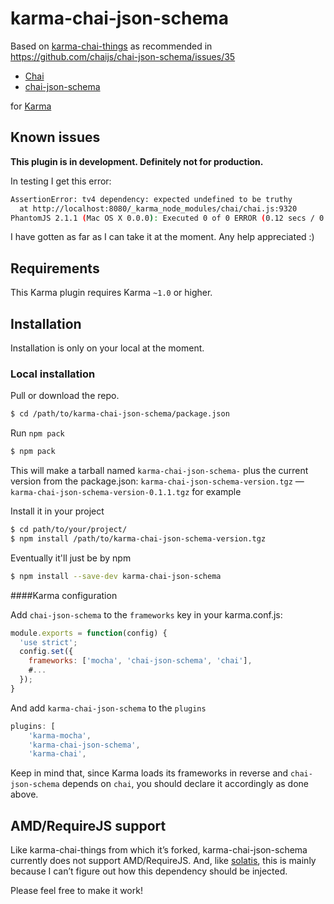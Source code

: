 karma-chai-json-schema
================

Based on [karma-chai-things](https://github.com/solatis/karma-chai-things)
as recommended in https://github.com/chaijs/chai-json-schema/issues/35

  * [Chai](http://chaijs.com)
  * [chai-json-schema](http://chaijs.com/plugins/chai-json-schema)

for [Karma](http://karma-runner.github.io)

Known issues
------------

**This plugin is in development. Definitely not for production.**

In testing I get this error:

```sh
AssertionError: tv4 dependency: expected undefined to be truthy
  at http://localhost:8080/_karma_node_modules/chai/chai.js:9320
PhantomJS 2.1.1 (Mac OS X 0.0.0): Executed 0 of 0 ERROR (0.12 secs / 0 secs)
```

I have gotten as far as I can take it at the moment.
Any help appreciated :)


Requirements
------------

This Karma plugin requires Karma `~1.0` or higher.

Installation
------------

Installation is only on your local at the moment.

### Local installation
Pull or download the repo.

```sh
$ cd /path/to/karma-chai-json-schema/package.json
```

Run `npm pack`

```sh
$ npm pack
```
This will make a tarball named `karma-chai-json-schema-` plus the current version from the package.json:
`karma-chai-json-schema-version.tgz` — `karma-chai-json-schema-version-0.1.1.tgz` for example

Install it in your project

```sh
$ cd path/to/your/project/
$ npm install /path/to/karma-chai-json-schema-version.tgz
```

Eventually it'll just be by npm

```sh
$ npm install --save-dev karma-chai-json-schema
```

####Karma configuration

Add `chai-json-schema` to the `frameworks` key in your karma.conf.js:

```js
module.exports = function(config) {
  'use strict';
  config.set({
    frameworks: ['mocha', 'chai-json-schema', 'chai'],
    #...
  });
}
```

And add `karma-chai-json-schema` to the `plugins`

```js
plugins: [
    'karma-mocha',
    'karma-chai-json-schema',
    'karma-chai',
```

Keep in mind that, since Karma loads its frameworks in reverse and `chai-json-schema` depends on `chai`, you should declare it accordingly as done above.


AMD/RequireJS support
------------

Like karma-chai-things from which it’s forked, karma-chai-json-schema currently does not support AMD/RequireJS.
And, like [solatis](https://github.com/solatis), this is mainly because I can’t figure out how this dependency should be injected.

Please feel free to make it work!